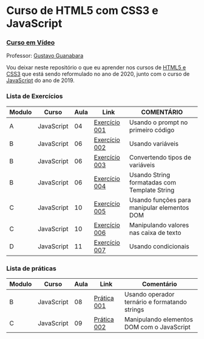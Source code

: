 # Curso de HTML5 com CSS3 e JavaScript
### [Curso em Vídeo](https://www.youtube.com/c/CursoemVideo)

Professor: [Gustavo Guanabara](https://www.instagram.com/cursoemvideo)

Vou deixar neste repositório o que eu aprender nos cursos de [HTML5 e CSS3](https://www.youtube.com/playlist?list=PLHz_AreHm4dkZ9-atkcmcBaMZdmLHft8n) que está sendo reformulado no ano de 2020, junto com o curso de 
[JavaScript](https://www.youtube.com/playlist?list=PLHz_AreHm4dlsK3Nr9GVvXCbpQyHQl1o1) do ano de 2019.

### Lista de Exercícios
| Modulo | Curso | Aula | Link | COMENTÁRIO |
|--------|-------|------|------|------------|
|A|JavaScript|04|[Exercício 001](exercícios/ex001.html)|Usando o prompt no primeiro código|
|B|JavaScript|06|[Exercício 002](exercícios/ex002.html)|Usando variáveis|
|B|JavaScript|06|[Exercício 003](exercícios/ex003.html)|Convertendo tipos de variáveis|
|B|JavaScript|06|[Exercício 004](exercícios/ex004.html)|Usando String formatadas com Template String|
|C|JavaScript|10|[Exercício 005](exercícios/ex005.html)|Usando funções para manipular elementos DOM|
|C|JavaScript|10|[Exercício 006](exercícios/ex006.html)|Manipulando valores nas caixa de texto|
|D|JavaScript|11|[Exercício 007](exercícios/ex007.js)|Usando condicionais|

### Lista de práticas
| Modulo | Curso | Aula | Link | Comentário |
|--------|-------|------|------|------------|
|B|JavaScript|08|[Prática 001](praticas/001.html)|Usando operador ternário e formatando strings|
|C|JavaScript|09|[Prática 002](praticas/002.html)|Manipulando elementos DOM com o JavaScript|